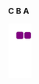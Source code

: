 ### C B A


![snake animation](https://github.com/boraraz/boraraz/blob/output/github-contribution-grid-snake.gif)

